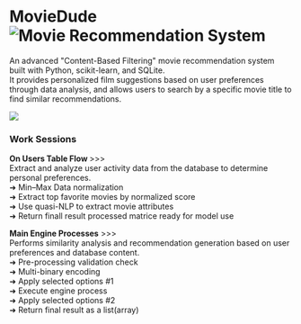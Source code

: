 # MovieDude ![Movie Recommendation System](https://img.shields.io/badge/Movie%20Recommendation%20System-orange?style=flat-square)
An advanced "Content-Based Filtering" movie recommendation system built with Python, scikit-learn, and SQLite.<br>
It provides personalized film suggestions based on user preferences through data analysis, and allows users to search by a specific movie title to find similar recommendations.

<img src="https://github.com/user-attachments/assets/163c4a81-32d4-4b16-bce8-367f3ecabcc0">

### Work Sessions

<p><strong>On Users Table Flow </strong>>>><br>
Extract and analyze user activity data from the database to determine personal preferences.<br>
➜ Min–Max Data normalization<br>
➜ Extract top favorite movies by normalized score<br>
➜ Use quasi-NLP to extract movie attributes<br>
➜ Return finall result processed matrice ready for model use</p>

<p><strong>Main Engine Processes</strong> >>><br>
Performs similarity analysis and recommendation generation based on user preferences and database content.<br>
➜ Pre-processing validation check<br>
➜ Multi-binary encoding<br>
➜ Apply selected options #1<br>
➜ Execute engine process<br>
➜ Apply selected options #2<br>
➜ Return final result as a list(array)</p>
